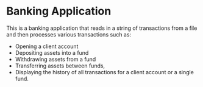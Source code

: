# Banking Application

This is a banking application that reads in a string of transactions from a file and then processes various transactions such as:
* Opening a client account
* Depositing assets into a fund 
* Withdrawing assets from a fund
* Transferring assets between funds, 
* Displaying the history of all transactions for a client account or a single fund.
